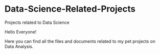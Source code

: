 # Data-Science-Related-Projects
Projects related to Data Science



Hello Everyone!

Here you can find all the files and documents related to my pet projects on Data Analysis.
